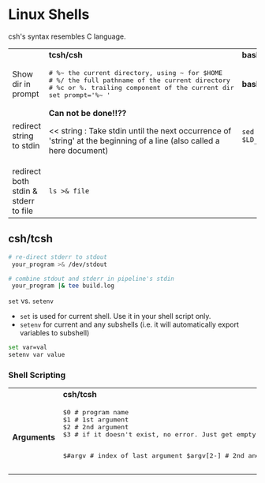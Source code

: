 # Linux Shells

csh's syntax resembles C language.

<table>
<tr>
<td></td><td><b>tcsh/csh</b></td>
<td><b>bash</b></td>
</tr>

<tr>
<td>Show dir in prompt</td>
<td>
<pre lang="shell">
# %~ the current directory, using ~ for $HOME
# %/ the full pathname of the current directory
# %c or %. trailing component of the current dir
set prompt='%~ '
</pre>
</td>
<td><span style="font-weight:bold">bash</span></td>
</tr>

<tr>
<td>redirect string to stdin</td>
<td>
<b>Can not be done!!??</b>

<< string : Take stdin until the next occurrence of 'string' at the beginning
of a line (also called a here document)
</td>
<td>
<code>sed 's/:/ /' <<< $LD_LIBRARY_PATH</code>
</td>
</tr>

<tr>
<td>redirect both stdin & stderr to file</td>
<td> <code>ls >& file</code> </td>
<td>

</td>
</tr>

</table>

## csh/tcsh

```sh
# re-direct stderr to stdout
 your_program >& /dev/stdout

# combine stdout and stderr in pipeline's stdin
 your_program |& tee build.log

 ```

`set` vs. `setenv`
* `set` is used for current shell. Use it in your shell script only.
* `setenv` for current and any subshells (i.e. it will automatically export variables to subshell)

```sh
set var=val
setenv var value

```

### Shell Scripting

<table>
  <tr>
    <td></td><td><b>csh/tcsh</b></td><td><b>Bash</b></td>
  </tr>
  <tr>
    <td><b>Arguments</b></td>
    <td>
    <pre lang="sh">
$0 # program name
$1 # 1st argument
$2 # 2nd argument
$3 # if it doesn't exist, no error. Just get empty

$#argv     # index of last argument
$argv[2-]  # 2nd and on argument
    </pre>
    </td>
    <td>
    <pre lang="perl">
    </pre>
    </td>        
  </tr>
</table>
